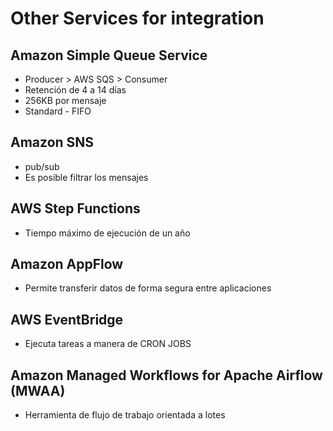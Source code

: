 # Other Services for integration

## Amazon Simple Queue Service

* Producer > AWS SQS > Consumer
* Retención de 4 a 14 días
* 256KB por mensaje
* Standard - FIFO

## Amazon SNS

* pub/sub
* Es posible filtrar los mensajes

## AWS Step Functions

* Tiempo máximo de ejecución de un año

## Amazon AppFlow

* Permite transferir datos de forma segura entre aplicaciones

## AWS EventBridge

* Ejecuta tareas a manera de CRON JOBS

## Amazon Managed Workflows for Apache Airflow (MWAA)

* Herramienta de flujo de trabajo orientada a lotes